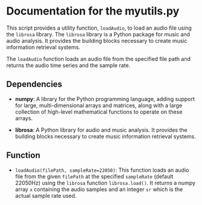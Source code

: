 # Documentation for the myutils.py

This script provides a utility function, `loadAudio`, to load an audio file using the `librosa` library. The `librosa` library is a Python package for music and audio analysis. It provides the building blocks necessary to create music information retrieval systems.

The `loadAudio` function loads an audio file from the specified file path and returns the audio time series and the sample rate.

## Dependencies

- **numpy**: A library for the Python programming language, adding support for large, multi-dimensional arrays and matrices, along with a large collection of high-level mathematical functions to operate on these arrays.
  
- **librosa**: A Python library for audio and music analysis. It provides the building blocks necessary to create music information retrieval systems.

## Function

- `loadAudio(filePath, sampleRate=22050)`: This function loads an audio file from the given `filePath` at the specified `sampleRate` (default 22050Hz) using the `librosa` function `librosa.load()`. It returns a numpy array `x` containing the audio samples and an integer `sr` which is the actual sample rate used.
